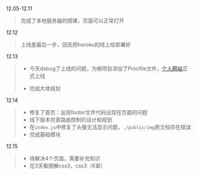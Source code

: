 12.05-12.11

> 完成了本地服务器的搭建，页面可以正常打开

12.12

> 上线差最后一步，回去把heroku的线上给部署好

12.13

> - 今天debug了上线的问题，为根项目添加了Procfile文件，[个人网站](https://totix.herokuapp.com/)正式上线
>
>
> - 完成大体规划

12.14

> - 修复了首页：出现footer文件代码出现在页面的问题
> - 线下版本完善路由控制的设计和规划
> - 在`index.js`中修复了头像无法显示问题，`./public/img`原文档存在错误
> - 完成基础模块

12.15

> - 待解决4个页面，需要补充知识
> - 花3天看图解css3，css3（6章）